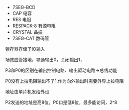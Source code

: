 * 7SEG-BCD
* CAP 电容
* RES 电阻
* RESPACK-8 有源电阻
* CRYSTAL 晶振
* 7SEG-CAT 数码管



锁存器存储了IO输入

场效应管接地，导通输出0，关闭输出1，



P3和P0的区别在输出控制电路、输出驱动电路->总线功能



P0没有上拉电阻输出不了1.作为向外输出时需要外界上拉电阻

地址由单片机发给外设

P2发送的地址是高8位，P0口是低8位，最多能访问，2^8